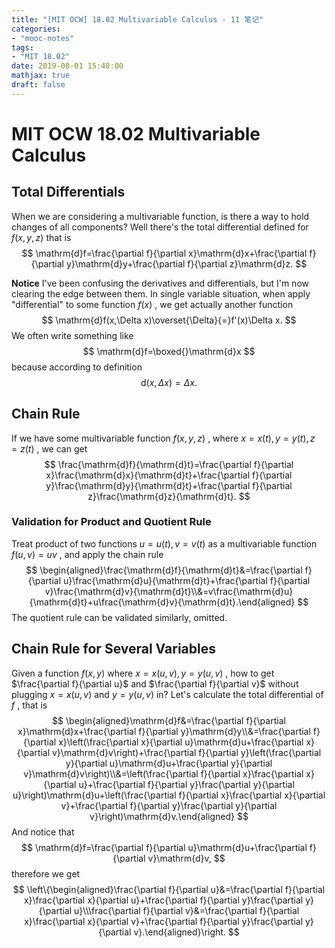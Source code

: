 ```yaml
---
title: "[MIT OCW] 18.02 Multivariable Calculus - 11 笔记"
categories:
- "mooc-notes"
tags:
- "MIT 18.02"
date: 2019-08-01 15:48:00
mathjax: true
draft: false
---
```

# MIT OCW 18.02 Multivariable Calculus
<!--more-->
## Total Differentials
When we are considering a multivariable function, is there a way to hold changes of all components?
Well there's the total differential defined for $f(x,y,z)$ that is
$$
\mathrm{d}f=\frac{\partial f}{\partial x}\mathrm{d}x+\frac{\partial f}{\partial y}\mathrm{d}y+\frac{\partial f}{\partial z}\mathrm{d}z.
$$

**Notice** I've been confusing the derivatives and differentials, but I'm now clearing the edge between them. In single variable situation, when apply "differential" to some function $f(x)$ , we get actually another function
$$
\mathrm{d}f(x,\Delta x)\overset{\Delta}{=}f'(x)\Delta x.
$$
We often write something like
$$
\mathrm{d}f=\boxed{}\mathrm{d}x
$$
because according to definition
$$
\mathrm{d}(x,\Delta x)=\Delta x.
$$
## Chain Rule
If we have some multivariable function $f(x,y,z)$ , where $x=x(t),y=y(t),z=z(t)$ , we can get
$$
\frac{\mathrm{d}f}{\mathrm{d}t}=\frac{\partial f}{\partial x}\frac{\mathrm{d}x}{\mathrm{d}t}+\frac{\partial f}{\partial y}\frac{\mathrm{d}y}{\mathrm{d}t}+\frac{\partial f}{\partial z}\frac{\mathrm{d}z}{\mathrm{d}t}.
$$
### Validation for Product and Quotient Rule
Treat product of two functions $u=u(t),v=v(t)$ as a multivariable function $f(u,v)=uv$ , and apply the chain rule
$$
\begin{aligned}\frac{\mathrm{d}f}{\mathrm{d}t}&=\frac{\partial f}{\partial u}\frac{\mathrm{d}u}{\mathrm{d}t}+\frac{\partial f}{\partial v}\frac{\mathrm{d}v}{\mathrm{d}t}\\&=v\frac{\mathrm{d}u}{\mathrm{d}t}+u\frac{\mathrm{d}v}{\mathrm{d}t}.\end{aligned}
$$
The quotient rule can be validated similarly, omitted.

## Chain Rule for Several Variables
Given a function $f(x,y)$ where $x=x(u,v),y=y(u,v)$ , how to get $\frac{\partial f}{\partial u}$ and $\frac{\partial f}{\partial v}$ without plugging $x=x(u,v)$ and $y=y(u,v)$ in?
Let's calculate the total differential of $f$ , that is
$$
\begin{aligned}\mathrm{d}f&=\frac{\partial f}{\partial x}\mathrm{d}x+\frac{\partial f}{\partial y}\mathrm{d}y\\&=\frac{\partial f}{\partial x}\left(\frac{\partial x}{\partial u}\mathrm{d}u+\frac{\partial x}{\partial v}\mathrm{d}v\right)+\frac{\partial f}{\partial y}\left(\frac{\partial y}{\partial u}\mathrm{d}u+\frac{\partial y}{\partial v}\mathrm{d}v\right)\\&=\left(\frac{\partial f}{\partial x}\frac{\partial x}{\partial u}+\frac{\partial f}{\partial y}\frac{\partial y}{\partial u}\right)\mathrm{d}u+\left(\frac{\partial f}{\partial x}\frac{\partial x}{\partial v}+\frac{\partial f}{\partial y}\frac{\partial y}{\partial v}\right)\mathrm{d}v.\end{aligned}
$$
And notice that
$$
\mathrm{d}f=\frac{\partial f}{\partial u}\mathrm{d}u+\frac{\partial f}{\partial v}\mathrm{d}v,
$$
therefore we get
$$
\left\{\begin{aligned}\frac{\partial f}{\partial u}&=\frac{\partial f}{\partial x}\frac{\partial x}{\partial u}+\frac{\partial f}{\partial y}\frac{\partial y}{\partial u}\\\frac{\partial f}{\partial v}&=\frac{\partial f}{\partial x}\frac{\partial x}{\partial v}+\frac{\partial f}{\partial y}\frac{\partial y}{\partial v}.\end{aligned}\right.
$$
